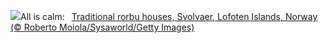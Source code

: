 ![](https://www.bing.com/th?id=OHR.LofotenRorbu_EN-US1036629496_UHD.jpg&w=1000)All is calm:&nbsp;&ensp;[Traditional rorbu houses, Svolvaer, Lofoten Islands, Norway (© Roberto Moiola/Sysaworld/Getty Images)](https://www.bing.com/th?id=OHR.LofotenRorbu_EN-US1036629496_UHD.jpg)
<br><br/>
